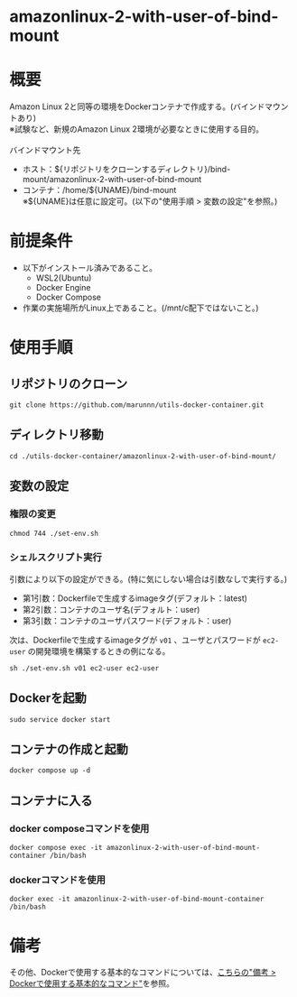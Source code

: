 # **amazonlinux-2-with-user-of-bind-mount**
# 概要
Amazon Linux 2と同等の環境をDockerコンテナで作成する。(バインドマウントあり)  
※試験など、新規のAmazon Linux 2環境が必要なときに使用する目的。  
<br>
バインドマウント先
- ホスト：${リポジトリをクローンするディレクトリ}/bind-mount/amazonlinux-2-with-user-of-bind-mount
- コンテナ：/home/${UNAME}/bind-mount  
  ※\${UNAME}は任意に設定可。(以下の"使用手順 > 変数の設定"を参照。)

# 前提条件
- 以下がインストール済みであること。
    - WSL2(Ubuntu)
    - Docker Engine
    - Docker Compose
- 作業の実施場所がLinux上であること。(/mnt/c配下ではないこと。)

# 使用手順
## リポジトリのクローン
```console
git clone https://github.com/marunnn/utils-docker-container.git
```
## ディレクトリ移動
```console
cd ./utils-docker-container/amazonlinux-2-with-user-of-bind-mount/
```
## 変数の設定
### 権限の変更
```console
chmod 744 ./set-env.sh
```
### シェルスクリプト実行
引数により以下の設定ができる。(特に気にしない場合は引数なしで実行する。)
- 第1引数：Dockerfileで生成するimageタグ(デフォルト：latest)  
- 第2引数：コンテナのユーザ名(デフォルト：user)
- 第3引数：コンテナのユーザパスワード(デフォルト：user)

次は、Dockerfileで生成するimageタグが `v01` 、ユーザとパスワードが `ec2-user` の開発環境を構築するときの例になる。
```console
sh ./set-env.sh v01 ec2-user ec2-user
```
## Dockerを起動
```console
sudo service docker start
```
## コンテナの作成と起動
```console
docker compose up -d
```
## コンテナに入る
### docker composeコマンドを使用
```console
docker compose exec -it amazonlinux-2-with-user-of-bind-mount-container /bin/bash
```
### dockerコマンドを使用
```console
docker exec -it amazonlinux-2-with-user-of-bind-mount-container /bin/bash
```

# 備考
その他、Dockerで使用する基本的なコマンドについては、[こちらの"備考 > Dockerで使用する基本的なコマンド"](../README.md)を参照。
